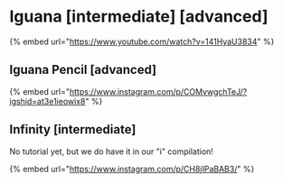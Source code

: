 # Iguana \[intermediate] \[advanced]

{% embed url="https://www.youtube.com/watch?v=141HyaU3834" %}

## Iguana Pencil \[advanced]

{% embed url="https://www.instagram.com/p/COMvwgchTeJ/?igshid=at3e1ieowix8" %}

## Infinity \[intermediate]

No tutorial yet, but we do have it in our "i" compilation!

{% embed url="https://www.instagram.com/p/CH8jIPaBAB3/" %}


